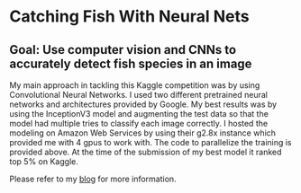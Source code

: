 # Catching Fish With Neural Nets
## Goal: Use computer vision and CNNs to accurately detect fish species in an image

My main approach in tackling this Kaggle competition was by using Convolutional Neural Networks. I used two different pretrained neural networks and architectures provided by Google. My best results was by using the InceptionV3 model and augmenting the test data so that the model had multiple tries to classify each image correctly. I hosted the modeling on Amazon Web Services by using their g2.8x instance which provided me with 4 gpus to work with. The code to parallelize the training is provided above. At the time of the submission of my best model it ranked top 5% on Kaggle.

Please refer to my [blog][1] for more information.

[1]: https://jonathantoro.github.io/Catching-Fish-With-Neural-Nets/
